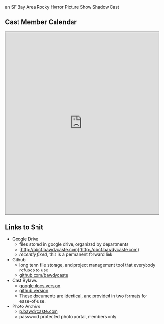 an SF Bay Area Rocky Horror Picture Show Shadow Cast
     
## Cast Member Calendar

<iframe src="https://calendar.google.com/calendar/embed?height=600&amp;wkst=1&amp;bgcolor=%23ffffff&amp;ctz=America%2FLos_Angeles&amp;src=YmF3ZHljYXN0ZS5jb21fOGZwbHRkbjkzcWltb2ZkN21kcWcwMDI1bzBAZ3JvdXAuY2FsZW5kYXIuZ29vZ2xlLmNvbQ&amp;src=c2VvZTV0MXA2Y2lndHBvOTNwZjRvODVjcjhAZ3JvdXAuY2FsZW5kYXIuZ29vZ2xlLmNvbQ&amp;src=YmF3ZHljYXN0ZS5jb21fM2Nha3M3aGYyY3NqMGttajk0dTUxbjk2ZHNAZ3JvdXAuY2FsZW5kYXIuZ29vZ2xlLmNvbQ&amp;color=%23616161&amp;color=%233F51B5&amp;color=%238E24AA&amp;showTitle=0&amp;showNav=0&amp;showPrint=0&amp;showCalendars=0&amp;showTz=1&amp;mode=MONTH" style="border:solid 1px #777" width="100%" height="600" frameborder="0" scrolling="no"></iframe>

## Links to Shit

- Google Drive
  - files stored in google drive, organized by departments
  - [http://obcf.bawdycaste.com](http://obcf.bawdycaste.com)
  - *recently fixed*, this is a permanent forward link
- Github
  - long term file storage, and project management tool that everybody refuses to use
  - [github.com/bawdycaste](https://github.com/bawdycaste)
- Cast Bylaws
  - [google docs version](https://docs.google.com/document/d/e/2PACX-1vQwQB19zkf2DaQFueaOJWOG9QGhHEVWFXq4yKjn9t7KNDK-ssom4pNH7H8oGr_w68M7iQBVYEuGoAlq/pub)
  - [github version](https://github.com/bawdycaste/bylaws)
  - These documents are identical, and provided in two formats for ease-of-use.
- Photo Archive
  - [p.bawdycaste.com](https://p.bawdycaste.com)
  - password protected photo portal, members only
